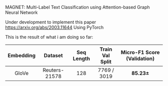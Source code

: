 MAGNET: Multi-Label Text Classification using Attention-based Graph Neural Network

Under development to implement this paper https://arxiv.org/abs/2003.11644
Using PyTorch

This is the result of what i am doing so far:

| Embedding | Dataset| Seq Length| Train Val Split | Micro-F1 Score (Validation) |
|:---:|:---:|:---:|:---:|:---:|
| GloVe | Reuters-21578 | 128 | 7769 / 3019 | **85.23±** |